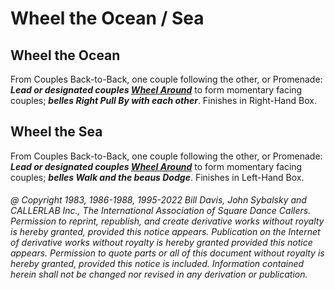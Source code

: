 
# Wheel the Ocean / Sea

## Wheel the Ocean

From Couples Back-to-Back, one couple following the other, or Promenade:
***Lead or designated couples [Wheel Around](../b2/wheel_around.md)***
to form momentary facing couples;
***belles Right Pull By with each other***. Finishes in Right-Hand Box.

## Wheel the Sea

From Couples Back-to-Back, one couple following the other, or Promenade:
***Lead or designated couples [Wheel Around](../b2/wheel_around.md)***
to form momentary facing couples;
***belles Walk and the beaus Dodge***. Finishes in Left-Hand Box.

###### @ Copyright 1983, 1986-1988, 1995-2022 Bill Davis, John Sybalsky and CALLERLAB Inc., The International Association of Square Dance Callers. Permission to reprint, republish, and create derivative works without royalty is hereby granted, provided this notice appears. Publication on the Internet of derivative works without royalty is hereby granted provided this notice appears. Permission to quote parts or all of this document without royalty is hereby granted, provided this notice is included. Information contained herein shall not be changed nor revised in any derivation or publication.

<!-- Parts
WheeltheOcean1
WheeltheOcean2
WheeltheSea1
WheeltheSea2
-->
